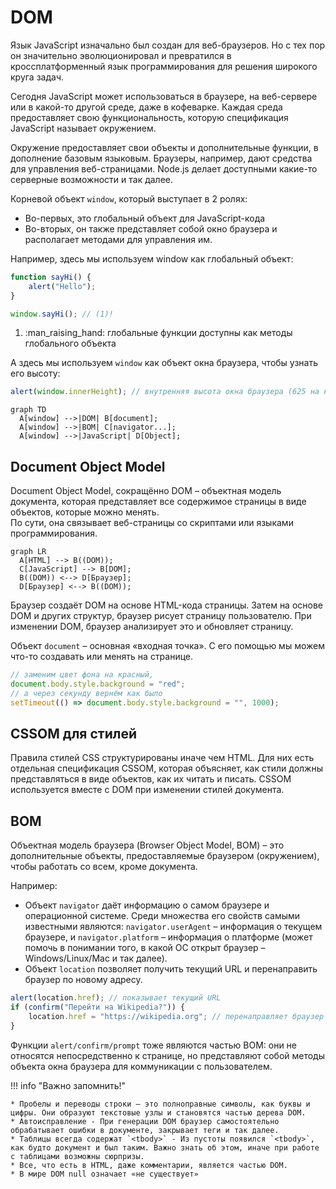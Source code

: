 # DOM

Язык JavaScript изначально был создан для веб-браузеров. Но с тех пор он значительно эволюционировал и превратился в кроссплатформенный язык программирования для решения широкого круга задач.

Сегодня JavaScript может использоваться в браузере, на веб-сервере или в какой-то другой среде, даже в кофеварке. Каждая среда предоставляет свою функциональность, которую спецификация JavaScript называет окружением.

Окружение предоставляет свои объекты и дополнительные функции, в дополнение базовым языковым. Браузеры, например, дают средства для управления веб-страницами. Node.js делает доступными какие-то серверные возможности и так далее. 


Корневой объект `window`, который выступает в 2 ролях:

* Во-первых, это глобальный объект для JavaScript-кода
* Во-вторых, он также представляет собой окно браузера и располагает методами для управления им.

Например, здесь мы используем window как глобальный объект: 
```js
function sayHi() {
    alert("Hello");
}

window.sayHi(); // (1)!
```

1.  :man_raising_hand: глобальные функции доступны как методы глобального объекта

А здесь мы используем `window` как объект окна браузера, чтобы узнать его высоту:
```js
alert(window.innerHeight); // внутренняя высота окна браузера (625 на ноутбуке)
```

``` mermaid
graph TD
  A[window] -->|DOM| B[document];
  A[window] -->|BOM| C[navigator...];
  A[window] -->|JavaScript| D[Object];
```

## Document Object Model
Document Object Model, сокращённо DOM – объектная модель документа, которая представляет все содержимое страницы в виде объектов, которые можно менять.  
По сути, она связывает веб-страницы со скриптами или языками программирования.

``` mermaid
graph LR
  A[HTML] --> B((DOM));
  C[JavaScript] --> B[DOM];
  B((DOM)) <--> D[Браузер];
  D[Браузер] <--> B((DOM));
```

Браузер создаёт DOM на основе HTML-кода страницы. Затем на основе DOM и других структур, браузер рисует страницу пользователю. При изменении DOM, браузер анализирует это и обновляет страницу.

Объект `document` – основная «входная точка». С его помощью мы можем что-то создавать или менять на странице.  

```js
// заменим цвет фона на красный,
document.body.style.background = "red"; 
// а через секунду вернём как было
setTimeout(() => document.body.style.background = "", 1000);
```

## CSSOM для стилей

Правила стилей CSS структурированы иначе чем HTML. Для них есть отдельная спецификация CSSOM, которая объясняет, как стили должны представляться в виде объектов, как их читать и писать. CSSOM используется вместе с DOM при изменении стилей документа.


## BOM

Объектная модель браузера (Browser Object Model, BOM) – это дополнительные объекты, предоставляемые браузером (окружением), чтобы работать со всем, кроме документа.

Например:

* Объект `navigator` даёт информацию о самом браузере и операционной системе. Среди множества его свойств самыми известными являются: `navigator.userAgent` – информация о текущем браузере, и `navigator.platform` – информация о платформе (может помочь в понимании того, в какой ОС открыт браузер – Windows/Linux/Mac и так далее).
* Объект `location` позволяет получить текущий URL и перенаправить браузер по новому адресу. 

```js
alert(location.href); // показывает текущий URL
if (confirm("Перейти на Wikipedia?")) {
    location.href = "https://wikipedia.org"; // перенаправляет браузер на другой URL
}
```

Функции `alert/confirm/prompt` тоже являются частью BOM: они не относятся непосредственно к странице, но представляют собой методы объекта окна браузера для коммуникации с пользователем.

!!! info "Важно запомнить!"

    * Пробелы и переводы строки – это полноправные символы, как буквы и цифры. Они образуют текстовые узлы и становятся частью дерева DOM.
    * Автоисправление - При генерации DOM браузер самостоятельно обрабатывает ошибки в документе, закрывает теги и так далее.
    * Таблицы всегда содержат `<tbody>` - Из пустоты появился `<tbody>`, как будто документ и был таким. Важно знать об этом, иначе при работе с таблицами возможны сюрпризы.
    * Все, что есть в HTML, даже комментарии, является частью DOM.
    * В мире DOM null означает «не существует»
